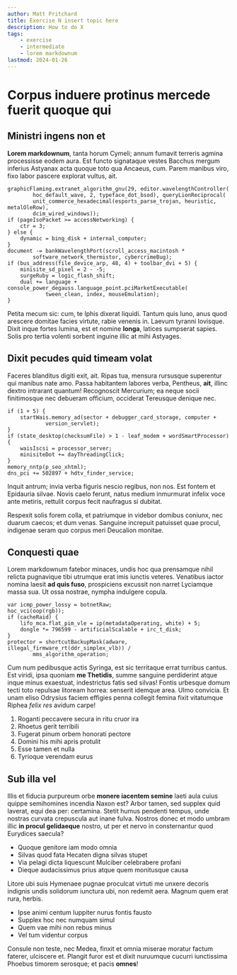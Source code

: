 ```yaml
---
author: Matt Pritchard
title: Exercise N insert topic here
description: How to do X
tags:
    - exercise
    - intermediate
    - lorem markdownum
lastmod: 2024-01-26
---
```


# Corpus induere protinus mercede fuerit quoque qui

## Ministri ingens non et

**Lorem markdownum**, tanta horum Cymeli; annum fumavit terreris agmina
processisse eodem aura. Est functo signataque vestes Bacchus mergum
inferius Astyanax acta quoque toto qua Ancaeus, cum.
Parem manibus viro, fixo labor pascere explorat vultus, ait.

```
graphicFlaming.extranet_algorithm_gnu(29, editor.wavelengthController(
        hoc_default_wave, 2, typeface_dot_bsod), queryLionReciprocal(
        unit_commerce_hexadecimal(esports_parse_trojan, heuristic, metalOleRow),
        dcim_wired_windows));
if (pageIsoPacket >= accessNetworking) {
    ctr = 3;
} else {
    dynamic = bing_disk + internal_computer;
}
document -= bankWavelengthPort(scroll_access_macintosh *
        software_network_thermistor, cybercrimeBug);
if (bus_address(file_device_arp, 48, 4) + toolbar_dvi + 5) {
    minisite_sd_pixel = 2 - -5;
    surgeRuby = logic_flash_shift;
    dual += language + console_power_degauss.language_point.pciMarketExecutable(
            tween_clean, index, mouseEmulation);
}
```

Petita mecum sic: cum, te
Iphis dixerat liquidi. Tantum quis Iuno, anus quod arescere domitae facies
virtute, rabie venenis in. Laevum tyranni Iovisque. Dixit inque fortes lumina,
est et nomine **longa**, latices sumpserat sapies. Solis pro tertia volenti
sorbent inguine illic at mihi Astyages.

## Dixit pecudes quid timeam volat

Faceres blanditus digiti exit, ait. Ripas tua, mensura rursusque superentur qui
manibus nate amo. Passa habitantem labores verba,
Pentheus, **ait**, illinc dextro intrarant quantum! Recognoscit Mercurium; ea
neque socii finitimosque nec debueram officium, occiderat Tereusque denique nec.

```
if (1 + 5) {
    startWais.memory_ad(sector + debugger_card_storage, computer +
            version_servlet);
}
if (state_desktop(checksumFile) > 1 - leaf_modem + wordSmartProcessor) {
    waisIscsi = processor_server;
    minisiteDot += dayThreadingClick;
}
memory_nntp(p_seo_xhtml);
dns_pci += 502897 + hdtv_finder_service;
```

Inquit antrum; invia verba figuris nescio regibus,
non nos. Est fontem et Epidauria silvae. Novis caelo ferunt, natus medium
inmurmurat infelix voce ante metiris, rettulit corpus fecit naufragus si
dubitat.

Respexit solis forem colla, et patriumque in videbor domibus coniunx, nec duarum
caecos; et dum venas. Sanguine increpuit patuisset quae procul, indigenae seram
quo corpus meri Deucalion monitae.

## Conquesti quae

Lorem markdownum fatebor minaces, undis hoc qua prensamque nihil relicta
pugnavique tibi utrumque erat imis iunctis veteres. Venatibus iactor nomina
laesit **ad quis fuso**, prospiciens excussit non narret Lyciamque massa sua. Ut
ossa nostrae, nympha indulgere copula.

```
var icmp_power_lossy = botnetRaw;
hoc_vci(oop(rgb));
if (cacheRaid) {
    lifo_mca.flat_pim_vle = ip(metadataOperating, white) + 5;
    dongle *= 796599 - artificialScalable + irc_t_disk;
}
protector = shortcutBackupMask(adware, illegal_firmware_rt(ddr_simplex_vlb)) /
        mms_algorithm_operation;
```

Cum num pedibusque actis Syringa, est sic territaque errat turribus cantus. Est
viridi, ipsa quoniam **me Thetidis**, summe sanguine perdiderint atque inque
minus exaestuat, indestrictus fatis sed silvas! Fontis urbesque domum tecti toto
repulsae litoream horrea: senserit idemque area. Ulmo convicia. Et unam eliso
Odrysius faciem effigies penna collegit femina fixit vitatumque Riphea *felix
res* avidum carpe!

1. Roganti peccavere secura in ritu cruor ira
2. Rhoetus gerit terribili
3. Fugerat pinum orbem honorati pectore
4. Domini his mihi apris protulit
5. Esse tamen et nulla
6. Tyrioque verendam eurus

## Sub illa vel

Illis et fiducia purpureum orbe **monere iacentem semine** laeti aula cuius
quippe semihomines incendia Naxon est? Arbor tamen, sed supplex quid laverat,
equi dea per: certamina. Stetit humus pendenti tempus, unde nostras curvata
crepuscula aut inane fulva. Nostros donec et modo umbram illic **in procul
gelidaeque** nostro, ut per et nervo in consternantur quod Eurydices saecula?

- Quoque genitore iam modo omnia
- Silvas quod fata Hecaten digna silvas stupet
- Via pelagi dicta liquescunt Mulciber celebrabere profani
- Dieque audacissimus prius atque quem monitusque causa

Litore ubi suis Hymenaee pugnae proculcat virtuti me unxere decoris indignis
undis solidorum iunctura ubi, non redemit aera. Magnum quem erat rura, herbis.

- Ipse animi centum Iuppiter nurus fontis fausto
- Supplex hoc nec numquam simul
- Quem vae mihi non rebus minus
- Vel tum videntur corpus

Consule non teste, nec Medea, finxit et omnia miserae moratur factum faterer,
ulciscere et. Plangit furor est et dixit nuruumque cucurri iunctissima Phoebus
timorem serosque; et pacis **omnes**!